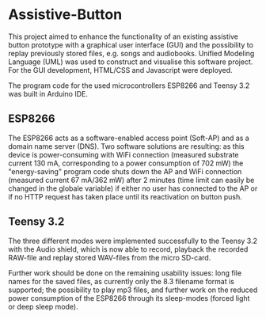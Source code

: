 # Assistive-Button
This project aimed to enhance the functionality of an existing assistive button prototype with a graphical user interface (GUI) and the possibility to replay previously stored files, e.g. songs and audiobooks. Unified Modeling Language (UML) was used to construct and visualise this software project. For the GUI development, HTML/CSS and Javascript were deployed. 

The program code for the used microcontrollers ESP8266 and Teensy 3.2 was built in Arduino IDE. 

## ESP8266
The ESP8266 acts as a software-enabled access point (Soft-AP) and as a domain name server (DNS). Two software solutions are resulting: as this device is power-consuming with WiFi connection (measured substrate current 130 mA, corresponding to a power consumption of 702 mW) the "energy-saving" program code shuts down the AP and WiFi connection (measured current 67 mA/362 mW) after 2 minutes (time limit can easily be changed in the globale variable) if either no user has connected to the AP or if no HTTP request has taken place until its reactivation on button push.

## Teensy 3.2
The three different modes were implemented successfully to the Teensy 3.2 with the Audio shield, which is now able to record, playback the recorded RAW-file and replay stored WAV-files from the micro SD-card. 

Further work should be done on the remaining usability issues: long file names for the saved files, as currently only the 8.3 filename format is supported; the possibility to play mp3 files, and further work on the reduced power consumption of the ESP8266 through its sleep-modes (forced light or deep sleep mode). 

